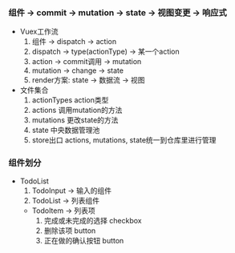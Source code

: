 ### 组件 -> commit -> mutation -> state -> 视图变更 -> 响应式

  - Vuex工作流
    1. 组件 -> dispatch -> action
    2. dispatch -> type(actionType) -> 某一个action
    3. action -> commit调用 -> mutation
    4. mutation -> change -> state
    5. render方案: state -> 数据流 -> 视图
  - 文件集合
    1. actionTypes    action类型
    2. actions        调用mutation的方法
    3. mutations      更改state的方法
    4. state          中央数据管理池
    5. store出口       actions, mutations, state统一到仓库里进行管理

### 组件划分

  - TodoList
    1. TodoInput -> 输入的组件
    2. TodoList -> 列表组件
      - TodoItem -> 列表项
        1. 完成或未完成的选择   checkbox
        2. 删除该项            button
        3. 正在做的确认按钮     button